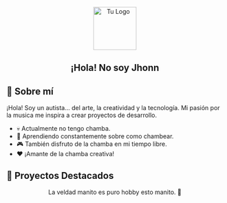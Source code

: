<!-- Header -->
<p align="center">
  <img width="100px" src="https://raw.githubusercontent.com/jhon50420/imagens-logs/main/logo%20util%201.svg" align="center" alt="Tu Logo" />
  <h2 align="center">¡Hola! No soy Jhonn </h2>
</p>

<!-- About Me Section -->
## 🎨 Sobre mí
¡Hola! Soy un autista... del arte, la creatividad y la tecnología. Mi pasión por la musica me inspira a crear proyectos de desarrollo.

- 💀 Actualmente no tengo chamba.
- 🌱 Aprendiendo constantemente sobre como chambear.
- 🎮 También disfruto de la chamba en mi tiempo libre.
- ❤️ ¡Amante de la chamba creativa!

<!-- Featured Projects Section -->
## 🚀 Proyectos Destacados
<!--
### [Nombre del Proyecto 1]
Breve descripción del proyecto. ¡Añade una imagen llamativa!
![Imagen del Proyecto 1](imagen_proyecto1.png)

### [Nombre del Proyecto 2]
Otra descripción emocionante del proyecto. ¡Muestra una imagen para captar la atención!
![Imagen del Proyecto 2](imagen_proyecto2.png)
 -->

<!-- Let's Connect Section
## 🌟 ¡Conéctate Conmigo!
¡Me encantaría compartir ideas o hablar sobre nuestros intereses! Encuéntrame en [red social o plataforma] como [@tuusuario]. ¡No dudes en contactarme!
 -->
<!-- Footer -->
<p align="center">La veldad manito es puro hobby esto manito. 🤑</p>
